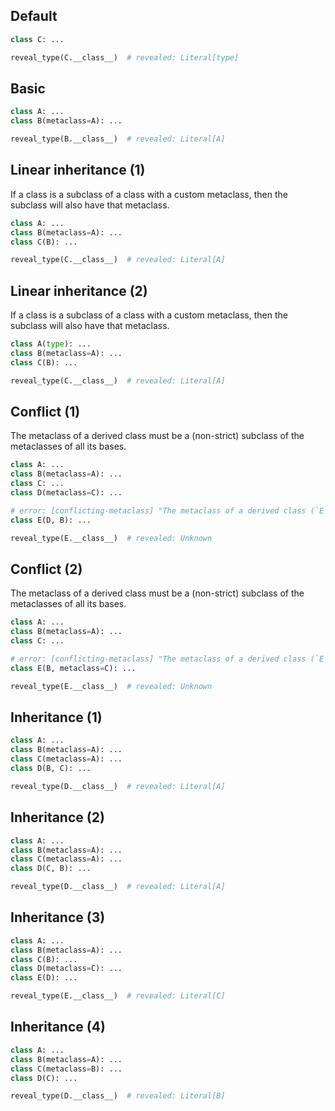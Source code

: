 ## Default

```py
class C: ...

reveal_type(C.__class__)  # revealed: Literal[type]
```

## Basic

```py
class A: ...
class B(metaclass=A): ...

reveal_type(B.__class__)  # revealed: Literal[A]
```

## Linear inheritance (1)

If a class is a subclass of a class with a custom metaclass, then the subclass will also have that
metaclass.

```py
class A: ...
class B(metaclass=A): ...
class C(B): ...

reveal_type(C.__class__)  # revealed: Literal[A]
```

## Linear inheritance (2)

If a class is a subclass of a class with a custom metaclass, then the subclass will also have that
metaclass.

```py
class A(type): ...
class B(metaclass=A): ...
class C(B): ...

reveal_type(C.__class__)  # revealed: Literal[A]
```

## Conflict (1)

The metaclass of a derived class must be a (non-strict) subclass of the metaclasses of all its
bases.

```py
class A: ...
class B(metaclass=A): ...
class C: ...
class D(metaclass=C): ...

# error: [conflicting-metaclass] "The metaclass of a derived class (`E`) must be a subclass of the metaclasses of all its bases, but `Literal[C]` and `Literal[A]` are not compatible"
class E(D, B): ...

reveal_type(E.__class__)  # revealed: Unknown
```

## Conflict (2)

The metaclass of a derived class must be a (non-strict) subclass of the metaclasses of all its
bases.

```py
class A: ...
class B(metaclass=A): ...
class C: ...

# error: [conflicting-metaclass] "The metaclass of a derived class (`E`) must be a subclass of the metaclasses of all its bases, but `Literal[C]` and `Literal[A]` are not compatible"
class E(B, metaclass=C): ...

reveal_type(E.__class__)  # revealed: Unknown
```

## Inheritance (1)

```py
class A: ...
class B(metaclass=A): ...
class C(metaclass=A): ...
class D(B, C): ...

reveal_type(D.__class__)  # revealed: Literal[A]
```

## Inheritance (2)

```py
class A: ...
class B(metaclass=A): ...
class C(metaclass=A): ...
class D(C, B): ...

reveal_type(D.__class__)  # revealed: Literal[A]
```

## Inheritance (3)

```py
class A: ...
class B(metaclass=A): ...
class C(B): ...
class D(metaclass=C): ...
class E(D): ...

reveal_type(E.__class__)  # revealed: Literal[C]
```

## Inheritance (4)

```py
class A: ...
class B(metaclass=A): ...
class C(metaclass=B): ...
class D(C): ...

reveal_type(D.__class__)  # revealed: Literal[B]
```
